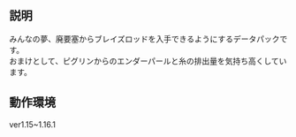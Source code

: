 ## 説明
みんなの夢、廃要塞からブレイズロッドを入手できるようにするデータパックです。  
おまけとして、ピグリンからのエンダーパールと糸の排出量を気持ち高くしています。

## 動作環境
ver1.15~1.16.1
